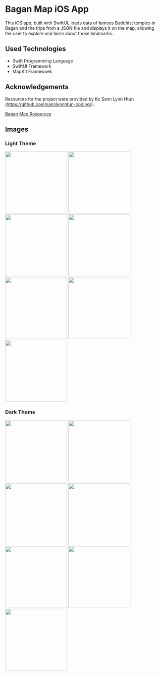 # Bagan Map iOS App

This iOS app, built with SwiftUI, loads data of famous Buddhist temples in Bagan and the trips from a JSON file and displays it on the map, allowing the user to explore and learn about those landmarks.

## Used Technologies

- Swift Programming Language
- SwiftUI Framework
- MapKit Framewoek

## Acknowledgements

Resources for the project were provided by Ko Sann Lynn Htun (https://github.com/sannlynnhtun-coding/).

[Bagan Map Resources](https://github.com/burma-project-ideas/bagan-map)

## Images

### Light Theme

<img src="https://github.com/user-attachments/assets/45880dc1-e0c0-4fe3-9c05-c5c75a1c6718" width="200">

<img src="https://github.com/user-attachments/assets/04660951-c3b5-4ab2-9ffc-7d897aa557cf" width="200">

<img src="https://github.com/user-attachments/assets/102d9548-0874-40a2-a07e-5319283ee67d" width="200">

<img src="https://github.com/user-attachments/assets/aea972cc-0893-4986-bca6-3d11bb9587fe" width="200">

<img src="https://github.com/user-attachments/assets/054df679-4574-4454-8386-775348cefcbd" width="200">

<img src="https://github.com/user-attachments/assets/c9a7560a-9846-4ebf-acc5-d5124fe4bbb4" width="200">

<img src="https://github.com/user-attachments/assets/2774b872-7077-4167-bdea-07e1461baeaa" width="200">

### Dark Theme

<img src="https://github.com/user-attachments/assets/f9b262f0-6550-41ca-aa67-168ececa60b8" width="200">

<img src="https://github.com/user-attachments/assets/165a6407-9252-4f9d-837c-75fc9b5f3a3d" width="200">

<img src="https://github.com/user-attachments/assets/41ddf3b7-4c29-4141-b2b5-8ed8ec6c7bb0" width="200">

<img src="https://github.com/user-attachments/assets/1411209b-1660-4914-a2d8-225644ba583b" width="200">

<img src="https://github.com/user-attachments/assets/47b56c00-7078-4c6d-a2ca-556685806fa3" width="200">

<img src="https://github.com/user-attachments/assets/b3bb28cf-980f-4986-9ad9-6ede4df7d6d8" width="200">

<img src="https://github.com/user-attachments/assets/cd738b5d-aaf4-4f77-9680-3a01a991fc46" width="200">
